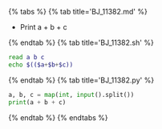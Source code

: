 {% tabs %}
{% tab title='BJ_11382.md' %}

* Print a + b + c

{% endtab %}
{% tab title='BJ_11382.sh' %}

```sh
read a b c
echo $(($a+$b+$c))
```

{% endtab %}
{% tab title='BJ_11382.py' %}

```py
a, b, c = map(int, input().split())
print(a + b + c)
```

{% endtab %}
{% endtabs %}